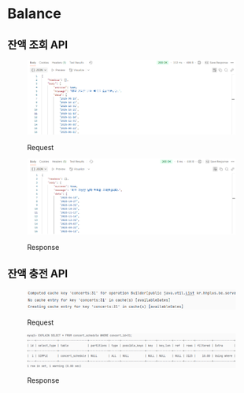 # Balance

## 잔액 조회 API

<figure><img src="../../.gitbook/assets/image%20(15).png" alt=""><figcaption><p>Request</p></figcaption></figure>

<figure><img src="../../.gitbook/assets/image%20(16).png" alt=""><figcaption><p>Response</p></figcaption></figure>

## 잔액 충전 API

<figure><img src="../../.gitbook/assets/image%20(18).png" alt=""><figcaption><p>Request</p></figcaption></figure>

<figure><img src="../../.gitbook/assets/image%20(19).png" alt=""><figcaption><p>Response</p></figcaption></figure>
